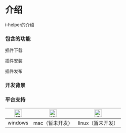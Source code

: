 # 介绍

i-helper的介绍

### 包含的功能

插件下载

插件安装

插件发布


### 开发背景


### 平台支持

| <img src="https://raw.githubusercontent.com/alrra/browser-logos/master/src/edge/edge_48x48.png" alt="IE / Edge" width="24px" height="24px" /> | <img src="https://raw.githubusercontent.com/alrra/browser-logos/master/src/safari-ios/safari-ios_48x48.png" alt="iOS Safari" width="24px" height="24px" />| <img src="https://raw.githubusercontent.com/alrra/browser-logos/master/src/opera/opera_48x48.png" alt="Opera" width="24px" height="24px" /> |
| --------- | --------- | --------- |
| windows | mac（暂未开发）| linux（暂未开发）
